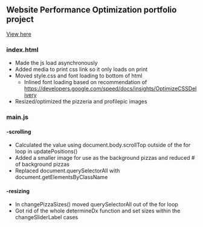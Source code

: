 ## Website Performance Optimization portfolio project
[View here](https://kaaikman.github.io/frontend-nanodegree-mobile-portfolio/)

### index.html
* Made the js load asynchronously
* Added media to print css link so it only loads on print
* Moved style.css and font loading to bottom of html
  * Inlined font loading based on recommendation of https://developers.google.com/speed/docs/insights/OptimizeCSSDelivery
* Resized/optimized the pizzeria and profilepic images


### main.js
#### -scrolling
* Calculated the value using document.body.scrollTop outside of the for loop in updatePositions()
* Added a smaller image for use as the background pizzas and reduced # of background pizzas
* Replaced document.querySelectorAll with document.getElementsByClassName

#### -resizing
* In changePizzaSizes() moved querySelectorAll out of the for loop
* Got rid of the whole determineDx function and set sizes within the changeSliderLabel cases
